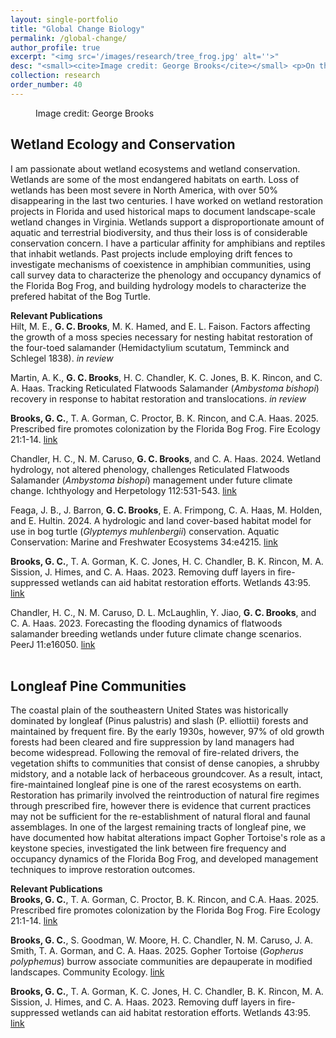 ```yaml
---
layout: single-portfolio
title: "Global Change Biology"
permalink: /global-change/
author_profile: true
excerpt: "<img src='/images/research/tree_frog.jpg' alt=''>"
desc: "<small><cite>Image credit: George Brooks</cite></small> <p>On the consequences of global change in the 21st century</p>"
collection: research
order_number: 40
---
```


<figure class="align-right">
  <img src="{{ site.url }}{{ site.baseurl }}/images/research/hyla.JPG" alt="">
  <figcaption>Image credit: George Brooks</figcaption>
</figure> 

## Wetland Ecology and Conservation
I am passionate about wetland ecosystems and wetland conservation. Wetlands are some of the most endangered habitats on earth. Loss of wetlands has been most severe in North America, with over 50% disappearing in the last two centuries. I have worked on wetland restoration projects in Florida and used historical maps to document landscape-scale wetland changes in Virginia. Wetlands support a disproportionate amount of aquatic and terrestrial biodiversity, and thus their loss is of considerable conservation concern. I have a particular affinity for amphibians and reptiles that inhabit wetlands. Past projects include employing drift fences to investigate mechanisms of coexistence in amphibian communities, using call survey data to characterize the phenology and occupancy dynamics of the Florida Bog Frog, and building hydrology models to characterize the prefered habitat of the Bog Turtle.

**Relevant Publications**\
Hilt, M. E., **G. C. Brooks**, M. K. Hamed, and E. L. Faison. Factors affecting the growth of a moss species necessary for nesting habitat restoration of the four-toed salamander (Hemidactylium scutatum, Temminck and Schlegel 1838). _in review_

Martin, A. K., **G. C. Brooks**, H. C. Chandler, K. C. Jones, B. K. Rincon, and C. A. Haas. Tracking Reticulated Flatwoods Salamander (_Ambystoma bishopi_) recovery in response to habitat restoration and translocations. _in review_

**Brooks, G. C.**, T. A. Gorman, C. Proctor, B. K. Rincon, and C.A. Haas. 2025. Prescribed fire promotes colonization by the Florida Bog Frog. Fire Ecology 21:1-14. [link](https://doi.org/10.1186/s42408-025-00358-3)

Chandler, H. C., N. M. Caruso, **G. C. Brooks**, and C. A. Haas. 2024. Wetland hydrology, not altered phenology, challenges Reticulated Flatwoods Salamander (_Ambystoma bishopi_) management under future climate change. Ichthyology and Herpetology 112:531-543. [link](https://doi.org/10.1643/h2023052)

Feaga, J. B., J. Barron, **G. C. Brooks**, E. A. Frimpong, C. A. Haas, M. Holden, and E. Hultin. 2024. A hydrologic and land cover-based habitat model for use in bog turtle (_Glyptemys muhlenbergii_) conservation. Aquatic Conservation: Marine and Freshwater Ecosystems 34:e4215. [link](https://doi.org/10.1002/aqc.4215)

**Brooks, G. C.**, T. A. Gorman, K. C. Jones, H. C. Chandler, B. K. Rincon, M. A. Sission, J. Himes, and C. A. Haas. 2023. Removing duff layers in fire-suppressed wetlands can aid habitat restoration efforts. Wetlands 43:95. [link](https://doi.org/10.1007/s13157-023-01739-7)

Chandler, H. C., N. M. Caruso, D. L. McLaughlin, Y. Jiao, **G. C. Brooks**, and C. A. Haas. 2023. Forecasting the flooding dynamics of flatwoods salamander breeding wetlands under future climate change scenarios. PeerJ 11:e16050. [link](https://doi.org/10.7717/peerj.16050)
</br>
</br>

## Longleaf Pine Communities
The coastal plain of the southeastern United States was historically dominated by longleaf (Pinus palustris) and slash (P. elliottii) forests and maintained by frequent fire. By the early 1930s, however, 97% of old growth forests had been cleared and fire suppression by land managers had become widespread. Following the removal of fire-related drivers, the vegetation shifts to communities that consist of dense canopies, a shrubby midstory, and a notable lack of herbaceous groundcover. As a result, intact, fire-maintained longleaf pine is one of the rarest ecosystems on earth. Restoration has primarily involved the reintroduction of natural fire regimes through prescribed fire, however there is evidence that current practices may not be sufficient for the re-establishment of natural floral and faunal assemblages. In one of the largest remaining tracts of longleaf pine, we have documented how habitat alterations impact Gopher Tortoise's role as a keystone species, investigated the link between fire frequency and occupancy dynamics of the Florida Bog Frog, and developed management techniques to improve restoration outcomes.

**Relevant Publications**\
**Brooks, G. C.**, T. A. Gorman, C. Proctor, B. K. Rincon, and C.A. Haas. 2025. Prescribed fire promotes colonization by the Florida Bog Frog. Fire Ecology 21:1-14. [link](https://doi.org/10.1186/s42408-025-00358-3)

**Brooks, G. C.**, S. Goodman, W. Moore, H. C. Chandler, N. M. Caruso, J. A. Smith, T. A. Gorman, and C. A. Haas. 2025. Gopher Tortoise (_Gopherus polyphemus_) burrow associate communities are depauperate in modified landscapes. Community Ecology. [link](https://doi.org/10.1007/s42974-025-00232-x)

**Brooks, G. C.**, T. A. Gorman, K. C. Jones, H. C. Chandler, B. K. Rincon, M. A. Sission, J. Himes, and C. A. Haas. 2023. Removing duff layers in fire-suppressed wetlands can aid habitat restoration efforts. Wetlands 43:95. [link](https://doi.org/10.1007/s13157-023-01739-7)
